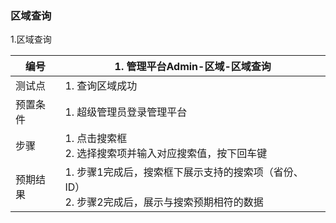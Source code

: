 ### 区域查询

1.区域查询

| 编号     | 1. 管理平台Admin-区域-区域查询                             |
| -------- | ------------------------------------------------------------ |
| 测试点   | 1. 查询区域成功                                            |
| 预置条件 | 1. 超级管理员登录管理平台                                          |
| 步骤     |1. 点击搜索框<br/>2. 选择搜索项并输入对应搜索值，按下回车键|
| 预期结果 | 1. 步骤1完成后，搜索框下展示支持的搜索项（省份、ID） <br/>2. 步骤2完成后，展示与搜索预期相符的数据|